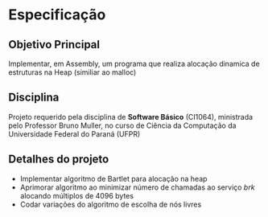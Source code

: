 # Especificação

## Objetivo Principal
Implementar, em Assembly, um programa que realiza alocação dinamica de estruturas na Heap (similiar ao malloc)

## Disciplina
Projeto requerido pela disciplina de **Software Básico** (CI1064), ministrada pelo Professor Bruno Muller, no curso de Ciência da Computação da Universidade Federal do Paraná (UFPR)

## Detalhes do projeto
- Implementar algoritmo de Bartlet para alocação na heap
- Aprimorar algoritmo ao minimizar número de chamadas ao serviço _brk_ alocando múltiplos de 4096 bytes
- Codar variações do algoritmo de escolha de nós livres

